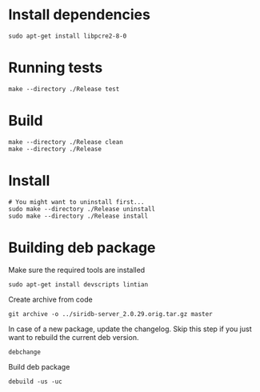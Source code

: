 # Install dependencies
```
sudo apt-get install libpcre2-8-0
```

# Running tests
```
make --directory ./Release test
```

# Build
```
make --directory ./Release clean
make --directory ./Release
```

# Install
```
# You might want to uninstall first...
sudo make --directory ./Release uninstall
sudo make --directory ./Release install
```

# Building deb package
Make sure the required tools are installed
```
sudo apt-get install devscripts lintian
```

Create archive from code
```
git archive -o ../siridb-server_2.0.29.orig.tar.gz master
```

In case of a new package, update the changelog.
Skip this step if you just want to rebuild the current deb version.
```
debchange
```

Build deb package
```
debuild -us -uc
```



